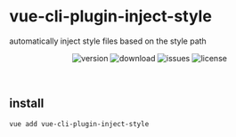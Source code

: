 # vue-cli-plugin-inject-style

automatically inject style files based on the style path

<p align="center">
  <img src="https://img.shields.io/npm/v/vue-cli-plugin-inject-style" alt='version'>
  <img src="https://img.shields.io/npm/dm/vue-cli-plugin-inject-style" alt='download'>
  <img src="https://img.shields.io/github/issues/jwyGithub/vue-cli-plugin-inject-style" alt='issues'>
  <img src="https://img.shields.io/github/license/jwyGithub/vue-cli-plugin-inject-style" alt='license'>
</p>
<br />

## install

```sh
vue add vue-cli-plugin-inject-style
```

